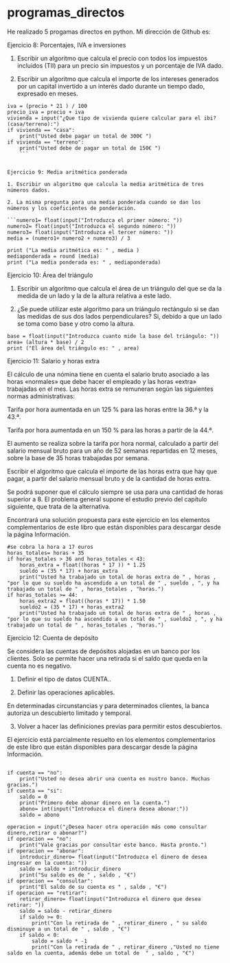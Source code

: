 # programas_directos
He realizado 5 progamas directos en python.
Mi dirección de Github es: 

Ejercicio 8: Porcentajes, IVA e inversiones

1. Escribir un algoritmo que calcula el precio con todos los impuestos incluidos (TII) para un precio sin impuestos y un porcentaje de IVA dado.

2. Escribir un algoritmo que calcula el importe de los intereses generados por un capital invertido a un interés dado durante un tiempo dado, expresado en meses.

```precio = float(input("Introduzca el precio del producto: "))
iva = (precio * 21 ) / 100 
precio_iva = precio + iva
vivienda = input("¿Que tipo de vivienda quiere calcular para el ibi? (casa/terreno):")
if vivienda == "casa":
    print("Usted debe pagar un total de 300€ ")
if vivienda == "terreno":
    print("Usted debe de pagar un total de 150€ ")
    ```
    
    
Ejercicio 9: Media aritmética ponderada

1. Escribir un algoritmo que calcula la media aritmética de tres números dados.

2. La misma pregunta para una media ponderada cuando se dan los números y los coeficientes de ponderación.

```numero1= float(input("Introduzca el primer número: "))
numero2= float(input("Introduzca el segundo número: "))
numero3= float(input("Introduzca el tercer número: "))
media = (numero1+ numero2 + numero3) / 3

print ("La media aritmética es: " , media )
mediaponderada = round (media)
print ("La media ponderada es: " , mediaponderada)
```



Ejercicio 10: Área del triángulo

1. Escribir un algoritmo que calcula el área de un triángulo del que se da la medida de un lado y la de la altura relativa a este lado.

2. ¿Se puede utilizar este algoritmo para un triángulo rectángulo si se dan las medidas de sus dos lados perpendiculares?
Si, debido a que un lado se toma como base y otro como la altura.

```altura = float(input("Introduzca cuanto mide la altura del triángulo: "))
base = float(input("Introduzca cuanto mide la base del triángulo: "))
area= (altura * base) / 2
print ("El área del triángulo es: " , area)
```


Ejercicio 11: Salario y horas extra

El cálculo de una nómina tiene en cuenta el salario bruto asociado a las horas «normales» que debe hacer el empleado y las horas «extra» trabajadas en el mes. Las horas extra se remuneran según las siguientes normas administrativas:

Tarifa por hora aumentada en un 125 % para las horas entre la 36.ª y la 43.ª.

Tarifa por hora aumentada en un 150 % para las horas a partir de la 44.ª.

El aumento se realiza sobre la tarifa por hora normal, calculado a partir del salario mensual bruto para un año de 52 semanas repartidas en 12 meses, sobre la base de 35 horas trabajadas por semana.

Escribir el algoritmo que calcula el importe de las horas extra que hay que pagar, a partir del salario mensual bruto y de la cantidad de horas extra.

Se podrá suponer que el cálculo siempre se usa para una cantidad de horas superior a 8. El problema general supone el estudio previo del capítulo siguiente, que trata de la alternativa.

Encontrará una solución propuesta para este ejercicio en los elementos complementarios de este libro que están disponibles para descargar desde la página Información.

```horas= int(input("Introduzca las horas extra que ha trabajado en este mes:"))
#se cobra la hora a 17 euros
horas_totales= horas + 35
if horas_totales > 36 and horas_totales < 43:
    horas_extra = float((horas * 17 )) * 1.25
    sueldo = (35 * 17) + horas_extra
    print("Usted ha trabajado un total de horas extra de " , horas , "por lo que su sueldo ha ascendido a un total de " , sueldo , ", y ha trabajado un total de " , horas_totales , "horas.")
if horas_totales >= 44:
    horas_extra2 = float((horas * 17)) * 1.50
    sueldo2 = (35 * 17) + horas_extra2
    print("Usted ha trabajado un total de horas extra de " , horas , "por lo que su sueldo ha ascendido a un total de " , sueldo2 , ", y ha trabajado un total de " , horas_totales , "horas.")
```



Ejercicio 12: Cuenta de depósito

Se considera las cuentas de depósitos alojadas en un banco por los clientes. Solo se permite hacer una retirada si el saldo que queda en la cuenta no es negativo.

1. Definir el tipo de datos CUENTA..

2. Definir las operaciones aplicables.

En determinadas circunstancias y para determinados clientes, la banca autoriza un descubierto limitado y temporal.

3. Volver a hacer las definiciones previas para permitir estos descubiertos.

El ejercicio está parcialmente resuelto en los elementos complementarios de este libro que están disponibles para descargar desde la página Información.

```cuenta = input("Desea abrir una cuenta en el banco (si/no): ")

if cuenta == "no":
    print("Usted no desea abrir una cuenta en nustro banco. Muchas gracias.")
if cuenta == "si":
    saldo = 0
    print("Primero debe abonar dinero en la cuenta.")
    abono= int(input("Introduzca el dinera desea abonar:"))
    saldo = abono

operacion = input("¿Desea hacer otra operación más como consultar dinero,retirar o abonar?")
if operacion == "no":
    print("Vale gracias por consultar este banco. Hasta pronto.")
if operacion == "abonar":
    introducir_dinero= float(input("Introduzca el dinero de desea ingresar en la cuenta: "))
    saldo = saldo + introducir_dinero
    print("Su saldo es de " , saldo , "€")
if operacion == "consultar":
    print("El saldo de su cuenta es " , saldo , "€")
if operacion == "retirar":
    retirar_dinero= float(input("Introduzca el dinero que desea retirar: "))
    saldo = saldo - retirar_dinero
    if saldo >= 0:
        print("Con la retirada de " , retirar_dinero , " su saldo disminuye a un total de " , saldo , "€")
    if saldo < 0:
        saldo = saldo * -1
        print("Con la retirada de " , retirar_dinero ,"Usted no tiene saldo en la cuenta, además debe un total de  " , saldo , "€")
```
